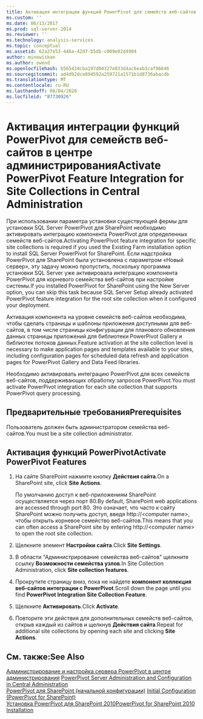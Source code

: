 ```yaml
---
title: Активация интеграции функций PowerPivot для семейств веб-сайтов в центре администрирования | Документация Майкрософт
ms.custom: ''
ms.date: 06/13/2017
ms.prod: sql-server-2014
ms.reviewer: ''
ms.technology: analysis-services
ms.topic: conceptual
ms.assetid: 62a27e53-446a-42d7-b5db-c009e02d4904
author: minewiskan
ms.author: owend
ms.openlocfilehash: b565434cba197d04327e833d4ac6eab3caf96646
ms.sourcegitcommit: ad4d92dce894592a259721a1571b1d8736abacdb
ms.translationtype: MT
ms.contentlocale: ru-RU
ms.lasthandoff: 08/04/2020
ms.locfileid: "87730926"
---
```

# <a name="activate-powerpivot-feature-integration-for-site-collections-in-central-administration"></a><span data-ttu-id="fed6f-102">Активация интеграции функций PowerPivot для семейств веб-сайтов в центре администрирования</span><span class="sxs-lookup"><span data-stu-id="fed6f-102">Activate PowerPivot Feature Integration for Site Collections in Central Administration</span></span>
  <span data-ttu-id="fed6f-103">При использовании параметра установки существующей фермы для установки SQL Server PowerPivot для SharePoint необходимо активировать интеграцию компонента PowerPivot для определенных семейств веб-сайтов.</span><span class="sxs-lookup"><span data-stu-id="fed6f-103">Activating PowerPivot feature integration for specific site collections is required if you used the Existing Farm installation option to install SQL Server PowerPivot for SharePoint.</span></span> <span data-ttu-id="fed6f-104">Если надстройка PowerPivot для SharePoint была установлена с параметром «Новый сервер», эту задачу можно пропустить, поскольку программа установки SQL Server уже активировала интеграцию компонента PowerPivot для корневого семейства веб-сайтов при настройке системы.</span><span class="sxs-lookup"><span data-stu-id="fed6f-104">If you installed PowerPivot for SharePoint using the New Server option, you can skip this task because SQL Server Setup already activated PowerPivot feature integration for the root site collection when it configured your deployment.</span></span>  
  
 <span data-ttu-id="fed6f-105">Активация компонента на уровне семейств веб-сайтов необходима, чтобы сделать страницы и шаблоны приложения доступными для веб-сайтов, в том числе страницы конфигурации для планового обновления данных страницы приложений для библиотеки PowerPivot Gallery и библиотек потоков данных.</span><span class="sxs-lookup"><span data-stu-id="fed6f-105">Feature activation at the site collection level is necessary to make application pages and templates available to your sites, including configuration pages for scheduled data refresh and application pages for PowerPivot Gallery and Data Feed libraries.</span></span>  
  
 <span data-ttu-id="fed6f-106">Необходимо активировать интеграцию PowerPivot для всех семейств веб-сайтов, поддерживающих обработку запросов PowerPivot.</span><span class="sxs-lookup"><span data-stu-id="fed6f-106">You must activate PowerPivot integration for each site collection that supports PowerPivot query processing.</span></span>  
  
## <a name="prerequisites"></a><span data-ttu-id="fed6f-107">Предварительные требования</span><span class="sxs-lookup"><span data-stu-id="fed6f-107">Prerequisites</span></span>  
 <span data-ttu-id="fed6f-108">Пользователь должен быть администратором семейства веб-сайтов.</span><span class="sxs-lookup"><span data-stu-id="fed6f-108">You must be a site collection administrator.</span></span>  
  
## <a name="activate-powerpivot-features"></a><span data-ttu-id="fed6f-109">Активация функций PowerPivot</span><span class="sxs-lookup"><span data-stu-id="fed6f-109">Activate PowerPivot Features</span></span>  
  
1.  <span data-ttu-id="fed6f-110">На сайте SharePoint нажмите кнопку **Действия сайта**.</span><span class="sxs-lookup"><span data-stu-id="fed6f-110">On a SharePoint site, click **Site Actions**.</span></span>  
  
     <span data-ttu-id="fed6f-111">По умолчанию доступ к веб-приложениям SharePoint осуществляется через порт 80.</span><span class="sxs-lookup"><span data-stu-id="fed6f-111">By default, SharePoint web applications are accessed through port 80.</span></span> <span data-ttu-id="fed6f-112">Это означает, что часто к сайту SharePoint можно получить доступ, введя http://\<computer name>, чтобы открыть корневое семейство веб-сайтов.</span><span class="sxs-lookup"><span data-stu-id="fed6f-112">This means that you can often access a SharePoint site by entering http://\<computer name> to open the root site collection.</span></span>  
  
2.  <span data-ttu-id="fed6f-113">Щелкните элемент **Настройки сайта**.</span><span class="sxs-lookup"><span data-stu-id="fed6f-113">Click **Site Settings**.</span></span>  
  
3.  <span data-ttu-id="fed6f-114">В области "Администрирование семейства веб-сайтов" щелкните ссылку **Возможности семейства узлов**.</span><span class="sxs-lookup"><span data-stu-id="fed6f-114">In Site Collection Administration, click **Site collection features**.</span></span>  
  
4.  <span data-ttu-id="fed6f-115">Прокрутите страницу вниз, пока не найдете **компонент коллекция веб-сайтов интеграции с PowerPivot**.</span><span class="sxs-lookup"><span data-stu-id="fed6f-115">Scroll down the page until you find **PowerPivot Integration Site Collection Feature**.</span></span>  
  
5.  <span data-ttu-id="fed6f-116">Щелкните **Активировать**.</span><span class="sxs-lookup"><span data-stu-id="fed6f-116">Click **Activate**.</span></span>  
  
6.  <span data-ttu-id="fed6f-117">Повторите эти действия для дополнительных семейств веб-сайтов, открыв каждый из сайтов и щелкнув **Действия сайта**.</span><span class="sxs-lookup"><span data-stu-id="fed6f-117">Repeat for additional site collections by opening each site and clicking **Site Actions**.</span></span>  
  
## <a name="see-also"></a><span data-ttu-id="fed6f-118">См. также:</span><span class="sxs-lookup"><span data-stu-id="fed6f-118">See Also</span></span>  
 <span data-ttu-id="fed6f-119">[Администрирование и настройка сервера PowerPivot в центре администрирования](power-pivot-server-administration-and-configuration-in-central-administration.md) </span><span class="sxs-lookup"><span data-stu-id="fed6f-119">[PowerPivot Server Administration and Configuration in Central Administration](power-pivot-server-administration-and-configuration-in-central-administration.md) </span></span>  
 <span data-ttu-id="fed6f-120">[PowerPivot для SharePoint &#40;начальной конфигурации&#41;](../../sql-server/install/initial-configuration-powerpivot-for-sharepoint.md) </span><span class="sxs-lookup"><span data-stu-id="fed6f-120">[Initial Configuration &#40;PowerPivot for SharePoint&#41;](../../sql-server/install/initial-configuration-powerpivot-for-sharepoint.md) </span></span>  
 [<span data-ttu-id="fed6f-121">Установка PowerPivot для SharePoint 2010</span><span class="sxs-lookup"><span data-stu-id="fed6f-121">PowerPivot for SharePoint 2010 Installation</span></span>](../../sql-server/install/powerpivot-for-sharepoint-2010-installation.md)  
  
  
